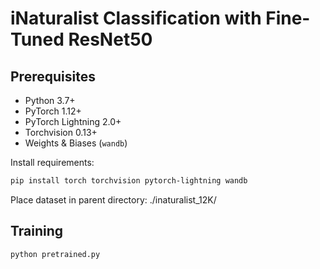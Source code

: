 # iNaturalist Classification with Fine-Tuned ResNet50

## Prerequisites

- Python 3.7+
- PyTorch 1.12+
- PyTorch Lightning 2.0+
- Torchvision 0.13+
- Weights & Biases (`wandb`)

Install requirements:
```bash
pip install torch torchvision pytorch-lightning wandb
```

Place dataset in parent directory: ./inaturalist_12K/

## Training

```bash
python pretrained.py
```